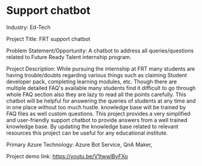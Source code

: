  # Support chatbot
Industry:
Ed-Tech

Project Title:
FRT support chatbot

Problem Statement/Opportunity:
A chatbot to address all queries/questions related to Future Ready Talent internship program.

Project Description:
While pursuing the internship at FRT many students are having trouble/doubts regarding various things such as claiming Student developer pack, completing learning modules, etc. Though there are multiple detailed FAQ's available many students find it difficult to go through whole FAQ section also they are lazy to read all the points carefully. This chatbot will be helpful for answering the queries of students at any time and in one place without too much hustle. knowledge base will be trained by FAQ files as well custom questions. This project provides a very simplified and user-friendly support chatbot to provide answers from a well trained knowledge base. By updating the knowledge base related to relevant resources this project can be useful for any educational institute.

Primary Azure Technology:
Azure Bot Service, QnA Maker,

Project demo link: https://youtu.be/V1twwlByFXo
